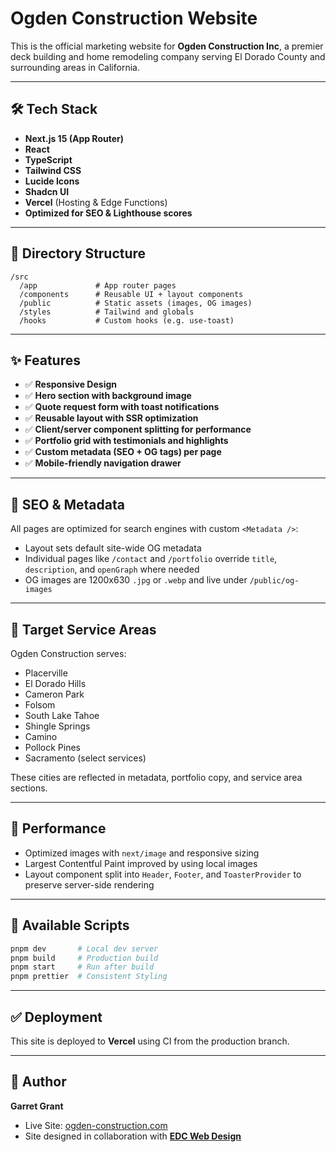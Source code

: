 # Ogden Construction Website

This is the official marketing website for **Ogden Construction Inc**, a premier deck building and home remodeling company serving El Dorado County and surrounding areas in California.

---

## 🛠 Tech Stack

- **Next.js 15 (App Router)**
- **React**
- **TypeScript**
- **Tailwind CSS**
- **Lucide Icons**
- **Shadcn UI**
- **Vercel** (Hosting & Edge Functions)
- **Optimized for SEO & Lighthouse scores**

---

## 📁 Directory Structure

```
/src
  /app             # App router pages
  /components      # Reusable UI + layout components
  /public          # Static assets (images, OG images)
  /styles          # Tailwind and globals
  /hooks           # Custom hooks (e.g. use-toast)
```

---

## ✨ Features

- ✅ **Responsive Design**
- ✅ **Hero section with background image**
- ✅ **Quote request form with toast notifications**
- ✅ **Reusable layout with SSR optimization**
- ✅ **Client/server component splitting for performance**
- ✅ **Portfolio grid with testimonials and highlights**
- ✅ **Custom metadata (SEO + OG tags) per page**
- ✅ **Mobile-friendly navigation drawer**

---

## 🧠 SEO & Metadata

All pages are optimized for search engines with custom `<Metadata />`:

- Layout sets default site-wide OG metadata
- Individual pages like `/contact` and `/portfolio` override `title`, `description`, and `openGraph` where needed
- OG images are 1200x630 `.jpg` or `.webp` and live under `/public/og-images`

---

## 📍 Target Service Areas

Ogden Construction serves:

- Placerville
- El Dorado Hills
- Cameron Park
- Folsom
- South Lake Tahoe
- Shingle Springs
- Camino
- Pollock Pines
- Sacramento (select services)

These cities are reflected in metadata, portfolio copy, and service area sections.

---

## 🧪 Performance

- Optimized images with `next/image` and responsive sizing
- Largest Contentful Paint improved by using local images
- Layout component split into `Header`, `Footer`, and `ToasterProvider` to preserve server-side rendering

---

## 🧾 Available Scripts

```bash
pnpm dev       # Local dev server
pnpm build     # Production build
pnpm start     # Run after build
pnpm prettier  # Consistent Styling
```

---

## ✅ Deployment

This site is deployed to **Vercel** using CI from the production branch.

---

## 👤 Author

**Garret Grant**

- Live Site: [ogden-construction.com](https://ogden-construction.com)
- Site designed in collaboration with [**EDC Web Design**](https://edcwebdesign.com)

